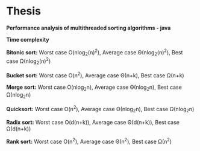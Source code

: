 # Thesis 
**Performance analysis of multithreaded sorting algorithms - java**

**Time complexity**

**Bitonic sort:** Worst case O(nlog<sub>2</sub>(n)<sup>2</sup>), Average case Θ(nlog<sub>2</sub>(n)<sup>2</sup>), Best case Ω(nlog<sub>2</sub>(n)<sup>2</sup>)

**Bucket sort:** Worst case O(n<sup>2</sup>), Average case Θ(n+k), Best case Ω(n+k)

**Merge sort:** Worst case O(nlog<sub>2</sub>n), Average case Θ(nlog<sub>2</sub>n), Best case Ω(nlog<sub>2</sub>n)

**Quicksort:** Worst case O(n<sup>2</sup>), Average case Θ(nlog<sub>2</sub>n), Best case Ω(nlog<sub>2</sub>n)

**Radix sort:** Worst case O(d(n+k)), Average case Θ(d(n+k)), Best case Ω(d(n+k))

**Rank sort:** Worst case O(n<sup>2</sup>), Average case Θ(n<sup>2</sup>), Best case Ω(n<sup>2</sup>)
